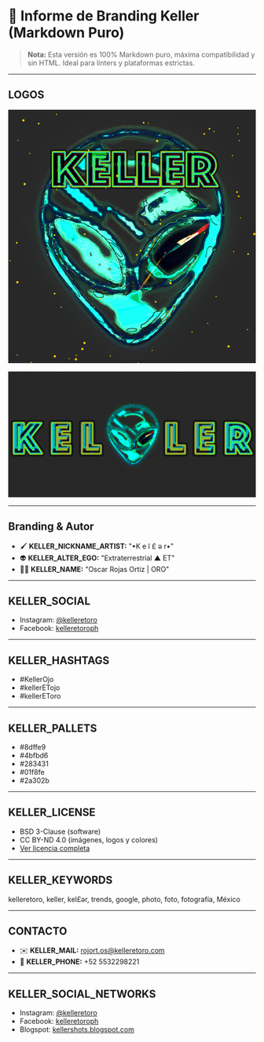 # 📒 Informe de Branding Keller (Markdown Puro)

> **Nota:** Esta versión es 100% Markdown puro, máxima compatibilidad y sin HTML. Ideal para linters y plataformas estrictas.

---

## LOGOS

![KELLER_LOGO](https://raw.githubusercontent.com/Kelleretoro/ssh-log-cli/main/assets/logo.png)

![KELLER_LETRERO](https://raw.githubusercontent.com/Kelleretoro/ssh-log-cli/main/assets/letrero.jpg)

---

## Branding & Autor

- 🖌️ **KELLER_NICKNAME_ARTIST:** "•K e l £ ə r•"
- 👽 **KELLER_ALTER_EGO:** "Extraterrestrial ▲ ET"
- 🧑‍🚀 **KELLER_NAME:** "Oscar Rojas Ortiz | ORO"

---

## KELLER_SOCIAL

- Instagram: [@kelleretoro](https://instagram.com/kelleretoro)
- Facebook: [kelleretoroph](https://facebook.com/kelleretoroph)

---

## KELLER_HASHTAGS

- #KellerOjo
- #kellerETojo
- #kellerEToro

---

## KELLER_PALLETS

- #8dffe9
- #4bfbd6
- #283431
- #01f8fe
- #2a302b

---

## KELLER_LICENSE

- BSD 3-Clause (software)
- CC BY-ND 4.0 (imágenes, logos y colores)
- [Ver licencia completa](./LICENSE)

---

## KELLER_KEYWORDS

kelleretoro, keller, kel£ǝr, trends, google, photo, foto, fotografía, México

---

## CONTACTO

- ✉️ **KELLER_MAIL:** rojort.os@kelleretoro.com
- 📱 **KELLER_PHONE:** +52 5532298221

---

## KELLER_SOCIAL_NETWORKS

- Instagram: [@kelleretoro](https://instagram.com/kelleretoro)
- Facebook: [kelleretoroph](https://facebook.com/kelleretoroph)
- Blogspot: [kellershots.blogspot.com](https://kellershots.blogspot.com/)
